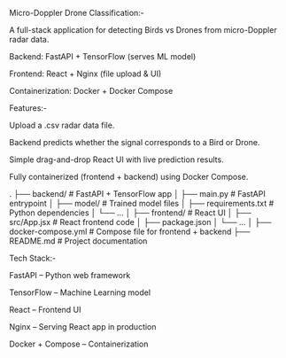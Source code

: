 Micro-Doppler Drone Classification:-

A full-stack application for detecting Birds vs Drones from micro-Doppler radar data.

Backend: FastAPI + TensorFlow (serves ML model)

Frontend: React + Nginx (file upload & UI)

Containerization: Docker + Docker Compose

Features:-

Upload a .csv radar data file.

Backend predicts whether the signal corresponds to a Bird or Drone.

Simple drag-and-drop React UI with live prediction results.

Fully containerized (frontend + backend) using Docker Compose.

.
├── backend/               # FastAPI + TensorFlow app
│   ├── main.py            # FastAPI entrypoint
│   ├── model/             # Trained model files
│   ├── requirements.txt   # Python dependencies
│   └── ...
│
├── frontend/              # React UI
│   ├── src/App.jsx        # React frontend code
│   ├── package.json
│   └── ...
│
├── docker-compose.yml     # Compose file for frontend + backend
├── README.md              # Project documentation

Tech Stack:-

FastAPI – Python web framework

TensorFlow – Machine Learning model

React – Frontend UI

Nginx – Serving React app in production

Docker + Compose – Containerization
